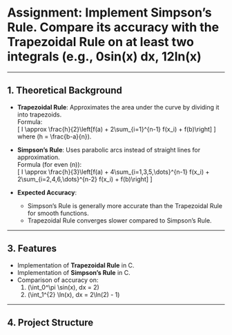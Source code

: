 # Assignment: Implement Simpson’s Rule. Compare its accuracy with the Trapezoidal Rule on at least two integrals (e.g., 0sin(x) dx, 12ln(x) 
---
## 1. Theoretical Background
- **Trapezoidal Rule**: Approximates the area under the curve by dividing it into trapezoids.  
  Formula:  
  \[
  I \approx \frac{h}{2}\left[f(a) + 2\sum_{i=1}^{n-1} f(x_i) + f(b)\right]
  \]
  where \(h = \frac{b-a}{n}\).

- **Simpson’s Rule**: Uses parabolic arcs instead of straight lines for approximation.  
  Formula (for even \(n\)):  
  \[
  I \approx \frac{h}{3}\left[f(a) + 4\sum_{i=1,3,5,\dots}^{n-1} f(x_i) + 2\sum_{i=2,4,6,\dots}^{n-2} f(x_i) + f(b)\right]
  \]

- **Expected Accuracy**:  
  - Simpson’s Rule is generally more accurate than the Trapezoidal Rule for smooth functions.  
  - Trapezoidal Rule converges slower compared to Simpson’s Rule.

---

## 3. Features
- Implementation of **Trapezoidal Rule** in C.
- Implementation of **Simpson’s Rule** in C.
- Comparison of accuracy on:
  1. \(\int_0^\pi \sin(x)\, dx = 2\)
  2. \(\int_1^{2} \ln(x)\, dx = 2\ln(2) - 1\)

---

## 4. Project Structure
